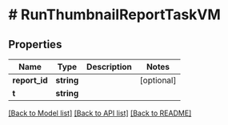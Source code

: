 # # RunThumbnailReportTaskVM

## Properties

Name | Type | Description | Notes
------------ | ------------- | ------------- | -------------
**report_id** | **string** |  | [optional]
**t** | **string** |  |

[[Back to Model list]](../../README.md#models) [[Back to API list]](../../README.md#endpoints) [[Back to README]](../../README.md)
